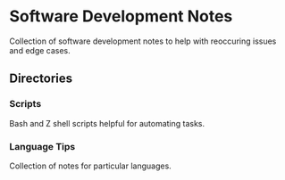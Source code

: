 # Software Development Notes

Collection of software development notes to help with reoccuring issues and edge cases.

## Directories
### Scripts
Bash and Z shell scripts helpful for automating tasks.

### Language Tips
Collection of notes for particular languages.
